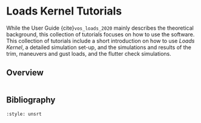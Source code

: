 # Loads Kernel Tutorials

While the User Guide {cite}`vos_loads_2020` mainly describes the theoretical background, this collection of tutorials focuses on how to use the software. This collection of tutorials include a short introduction on how to use <em>Loads Kernel</em>, a detailed simulation set-up, and the simulations and results of the trim, maneuvers and gust loads, and the flutter check simulations.

## Overview
```{tableofcontents}
```

## Bibliography
```{bibliography}
:style: unsrt
```